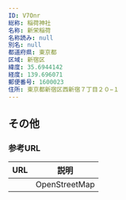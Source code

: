 ```yaml
---
ID: V7Onr
総称: 稲荷神社
名称: 新栄稲荷
名称読み: null
別名: null
都道府県: 東京都
区域: 新宿区
緯度: 35.6944142
経度: 139.696071
郵便番号: 1600023
住所: 東京都新宿区西新宿７丁目２０−１
---
```


## その他

### 参考URL

| URL | 説明          |
| --- | ------------- |
|     | OpenStreetMap |
